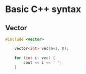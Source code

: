 # Basic C++ syntax

## Vector
```c++
#include <vector>

    vector<int> vec(n+1, 0);
 
    for (int i: vec) {
        cout << i << ' ';
    }
    

 ```
